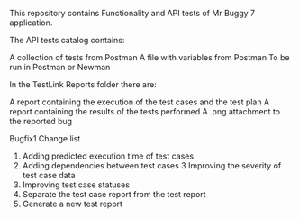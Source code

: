 This repository contains Functionality and API tests of Mr Buggy 7 application.

The API tests catalog contains:

A collection of tests from Postman
A file with variables from Postman
To be run in Postman or Newman

In the TestLink Reports folder there are:

A report containing the execution of the test cases and the test plan
A report containing the results of the tests performed
A .png attachment to the reported bug

Bugfix1 Change list

1. Adding predicted execution time of test cases 
2. Adding dependencies between test cases 
3  Improving the severity of test case data 
4. Improving test case statuses 
5. Separate the test case report from the test report 
6. Generate a new test report 